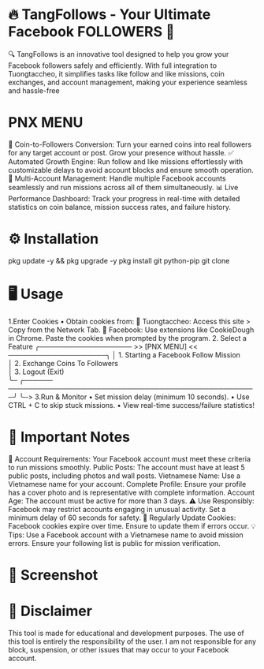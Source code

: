 # 🔥 TangFollows - Your Ultimate Facebook FOLLOWERS 🚀
🔍 TangFollows is an innovative tool designed to help you grow your Facebook followers safely and efficiently. With full integration to Tuongtaccheo, it simplifies tasks like follow and like missions, coin exchanges, and account management, making your experience seamless and hassle-free
# PNX MENU
💎 Coin-to-Followers Conversion: Turn your earned coins into real followers for any target account or post. Grow your presence without hassle.
✅ Automated Growth Engine: Run follow and like missions effortlessly with customizable delays to avoid account blocks and ensure smooth operation.
🔄 Multi-Account Management: Handle multiple Facebook accounts seamlessly and run missions across all of them simultaneously.
📊 Live Performance Dashboard: Track your progress in real-time with detailed statistics on coin balance, mission success rates, and failure history.
# ⚙️ Installation
pkg update -y && pkg upgrade -y
pkg install git python-pip
git clone 
# 🖥️ Usage
1.Enter Cookies
• Obtain cookies from:
🍪 Tuongtaccheo: Access this site > Copy from the Network Tab.
📘 Facebook: Use extensions like CookieDough in Chrome.
Paste the cookies when prompted by the program.
2. Select a Feature
╭─────────────────── >> [PNX MENU] << ────────────────────╮
│ 1. Starting a Facebook Follow Mission                       
│ 2. Exchange Coins To Followers                              
│ 3. Logout (Exit)           
╰─ ╭────── ───────────────────────────────────────────────────╯
   ╰─>
3.Run & Monitor
• Set mission delay (minimum 10 seconds).
• Use CTRL + C to skip stuck missions.
• View real-time success/failure statistics!

# 📝 Important Notes
🛑 Account Requirements: Your Facebook account must meet these criteria to run missions smoothly.
Public Posts: The account must have at least 5 public posts, including photos and wall posts.
Vietnamese Name: Use a Vietnamese name for your account.
Complete Profile: Ensure your profile has a cover photo and is representative with complete information.
Account Age: The account must be active for more than 3 days.
⚠️ Use Responsibly: Facebook may restrict accounts engaging in unusual activity. Set a minimum delay of 60 seconds for safety.
🔄 Regularly Update Cookies: Facebook cookies expire over time. Ensure to update them if errors occur.
💡 Tips:
Use a Facebook account with a Vietnamese name to avoid mission errors.
Ensure your following list is public for mission verification.
# 📸 Screenshot

# 🚨 Disclaimer
This tool is made for educational and development purposes. The use of this tool is entirely the responsibility of the user. I am not responsible for any block, suspension, or other issues that may occur to your Facebook account.
